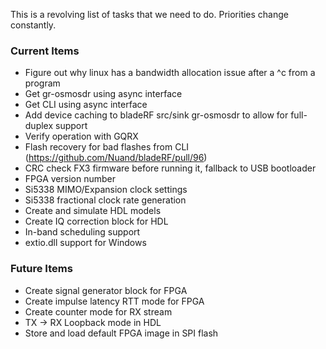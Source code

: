This is a revolving list of tasks that we need to do.  Priorities change constantly.

### Current Items ###
- Figure out why linux has a bandwidth allocation issue after a ^c from a program
- Get gr-osmosdr using async interface
- Get CLI using async interface
- Add device caching to bladeRF src/sink gr-osmosdr to allow for full-duplex support
- Verify operation with GQRX
- Flash recovery for bad flashes from CLI (https://github.com/Nuand/bladeRF/pull/96)
- CRC check FX3 firmware before running it, fallback to USB bootloader
- FPGA version number
- Si5338 MIMO/Expansion clock settings
- Si5338 fractional clock rate generation
- Create and simulate HDL models
- Create IQ correction block for HDL
- In-band scheduling support
- extio.dll support for Windows

### Future Items ###
- Create signal generator block for FPGA
- Create impulse latency RTT mode for FPGA
- Create counter mode for RX stream
- TX -> RX Loopback mode in HDL
- Store and load default FPGA image in SPI flash